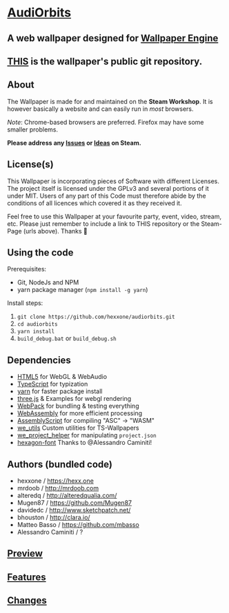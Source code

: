 # [AudiOrbits](https://steamcommunity.com/sharedfiles/filedetails/?id=1396475780)
## A web wallpaper designed for [Wallpaper Engine](https://steamcommunity.com/app/431960)

## [THIS](https://github.com/hexxone/audiorbits) is the wallpaper's public git repository.


## About

The Wallpaper is made for and maintained on the **Steam Workshop**.
It is however basically a website and can easily run in *most* browsers.

*Note*: Chrome-based browsers are preferred. Firefox may have some smaller problems.

**Please address any [Issues](https://steamcommunity.com/workshop/filedetails/discussion/1396475780/1744478429683052516/) or [Ideas](https://steamcommunity.com/workshop/filedetails/discussion/1396475780/1744478429683052516/) on Steam.**


## License(s)

This Wallpaper is incorporating pieces of Software with different Licenses.
The project itself is licensed under the GPLv3 and several portions of it under MIT.
Users of any part of this Code must therefore abide by the conditions of all licences which covered it as they received it.

Feel free to use this Wallpaper at your favourite party, event, video, stream, etc.
Please just remember to include a link to THIS repository or the Steam-Page (urls above).
Thanks 🙂


## Using the code

Prerequisites:
- Git, NodeJs and NPM
- yarn package manager (`npm install -g yarn`)

Install steps:
1. `git clone https://github.com/hexxone/audiorbits.git`
2. `cd audiorbits`
3. `yarn install`
4. `build_debug.bat` or `build_debug.sh`


## Dependencies
- [HTML5](https://html5test.com/) for WebGL & WebAudio
- [TypeScript](https://www.typescriptlang.org/) for typization
- [yarn](https://yarnpkg.com/) for faster package install
- [three.js](https://threejs.org/) & Examples for webgl rendering
- [WebPack](https://webpack.js.org/) for bundling & testing everything
- [WebAssembly](https://webassembly.org/) for more efficient processing
- [AssemblyScript](https://www.assemblyscript.org/) for compiling "ASC" -> "WASM"
- [we_utils](https://github.com/hexxone/we_utils) Custom utilities for TS-Wallpapers
- [we_project_helper](https://github.com/hexxone/we_project_helper) for manipulating `project.json`
- [hexagon-font](https://www.dafont.com/de/hexagon-cup.font) Thanks to @Alessandro Caminiti!


## Authors (bundled code)
- hexxone / https://hexx.one
- mrdoob / http://mrdoob.com
- alteredq / http://alteredqualia.com/
- Mugen87 / https://github.com/Mugen87
- davidedc / http://www.sketchpatch.net/
- bhouston / http://clara.io/
- Matteo Basso / https://github.com/mbasso
- Alessandro Caminiti / ?


## [Preview](https://orbits.hexx.one/)


## [Features](https://steamcommunity.com/sharedfiles/filedetails/?id=1396475780)


## [Changes](https://github.com/hexxone/audiorbits/blob/master/CHANGELOG.md)